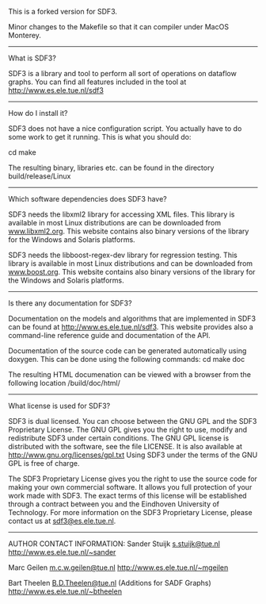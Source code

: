 This is a forked version for SDF3.

Minor changes to the Makefile so that it can compiler under 
MacOS Monterey.

------------------------------------------------------------------

What is SDF3?

SDF3 is a library and tool to perform all sort of operations on
dataflow graphs. You can find all features included in the tool
at http://www.es.ele.tue.nl/sdf3

------------------------------------------------------------------

How do I install it?

SDF3 does not have a nice configuration script. You actually have
to do some work to get it running. This is what you should do:

cd <the directory containing sdf3>
make

The resulting binary, libraries etc. can be found in the directory
build/release/Linux

------------------------------------------------------------------

Which software dependencies does SDF3 have?

SDF3 needs the libxml2 library for accessing XML files. This
library is available in most Linux distributions are can be
downloaded from www.libxml2.org. This website contains also binary
versions of the library for the Windows and Solaris platforms.

SDF3 needs the libboost-regex-dev library for regression testing.
This library is available in most Linux distributions and can be
downloaded from www.boost.org. This website contains also binary
versions of the library for the Windows and Solaris platforms.

------------------------------------------------------------------

Is there any documentation for SDF3?

Documentation on the models and algorithms that are implemented in
SDF3 can be found at http://www.es.ele.tue.nl/sdf3. This website
provides also a command-line reference guide and documentation of
the API.

Documentation of the source code can be generated automatically
using doxygen. This can be done using the following commands:
cd <the directory containing sdf3>
make doc

The resulting HTML documenation can be viewed with a browser from
the following location <the directory containing sdf3>/build/doc/html/

------------------------------------------------------------------

What license is used for SDF3?

SDF3 is dual licensed. You can choose between the GNU GPL and the SDF3
Proprietary License. The GNU GPL gives you the right to use, modify and
redistribute SDF3 under certain conditions. The GNU GPL license is
distributed with the software, see the file LICENSE. It is also
available at http://www.gnu.org/licenses/gpl.txt Using SDF3 under the
terms of the GNU GPL is free of charge.

The SDF3 Proprietary License gives you the right to use the source code
for making your own commercial software. It allows you full protection
of your work made with SDF3. The exact terms of this license will be
established through a contract between you and the Eindhoven University
of Technology. For more information on the SDF3 Proprietary License,
please contact us at sdf3@es.ele.tue.nl.

------------------------------------------------------------------

AUTHOR CONTACT INFORMATION:
   Sander Stuijk <s.stuijk@tue.nl>
   http://www.es.ele.tue.nl/~sander

   Marc Geilen <m.c.w.geilen@tue.nl>
   http://www.es.ele.tue.nl/~mgeilen

   Bart Theelen <B.D.Theelen@tue.nl>	(Additions for SADF Graphs)
   http://www.es.ele.tue.nl/~btheelen

